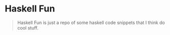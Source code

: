 # Haskell Fun 

> Haskell Fun is just a repo of some haskell code snippets that I think do cool stuff.
